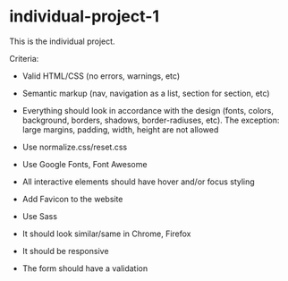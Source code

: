 # individual-project-1
This is the individual project.

Criteria:

* Valid HTML/CSS (no errors, warnings, etc)

* Semantic markup (nav, navigation as a list, section for section, etc)

* Everything should look in accordance with the design (fonts, colors, background, borders, shadows, border-radiuses, etc). The exception: large margins, padding, width, height are not allowed

* Use normalize.css/reset.css

* Use Google Fonts, Font Awesome

* All interactive elements should have hover and/or focus styling

* Add Favicon to the website

* Use Sass

* It should look similar/same in Chrome, Firefox

* It should be responsive

* The form should have a validation
